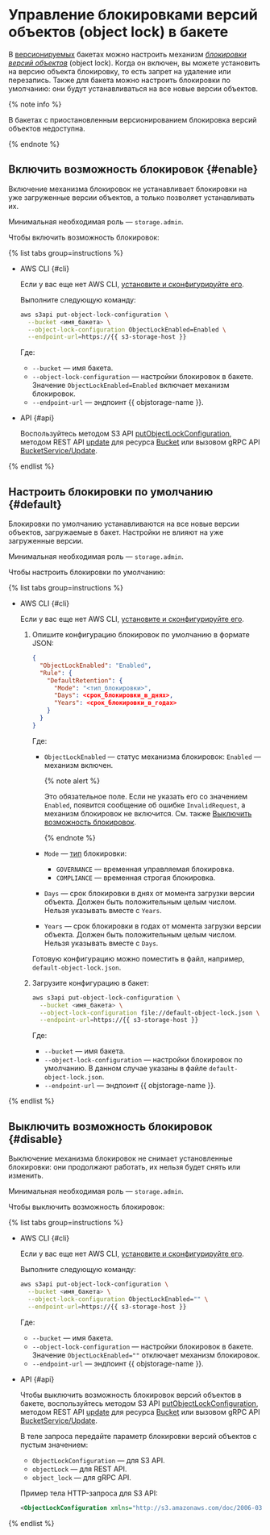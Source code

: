 # Управление блокировками версий объектов (object lock) в бакете

В [версионируемых](versioning.md) бакетах можно настроить механизм _[блокировки версий объектов](../../concepts/object-lock.md)_ (object lock). Когда он включен, вы можете установить на версию объекта блокировку, то есть запрет на удаление или перезапись. Также для бакета можно настроить блокировки по умолчанию: они будут устанавливаться на все новые версии объектов.

{% note info %}

В бакетах с приостановленным версионированием блокировка версий объектов недоступна.

{% endnote %}

## Включить возможность блокировок {#enable}

Включение механизма блокировок не устанавливает блокировки на уже загруженные версии объектов, а только позволяет устанавливать их.

Минимальная необходимая роль — `storage.admin`.

Чтобы включить возможность блокировок:

{% list tabs group=instructions %}

- AWS CLI {#cli}

  Если у вас еще нет AWS CLI, [установите и сконфигурируйте его](../../tools/aws-cli.md).
 
  Выполните следующую команду:

  ```bash
  aws s3api put-object-lock-configuration \
    --bucket <имя_бакета> \
    --object-lock-configuration ObjectLockEnabled=Enabled \
    --endpoint-url=https://{{ s3-storage-host }}
  ```
     
  Где:
 
  * `--bucket` — имя бакета.
  * `--object-lock-configuration` — настройки блокировок в бакете. Значение `ObjectLockEnabled=Enabled` включает механизм блокировок.
  * `--endpoint-url` — эндпоинт {{ objstorage-name }}.

- API {#api}

  Воспользуйтесь методом S3 API [putObjectLockConfiguration](../../s3/api-ref/bucket/putobjectlockconfiguration.md), методом REST API [update](../../api-ref/Bucket/update.md) для ресурса [Bucket](../../api-ref/Bucket/index.md) или вызовом gRPC API [BucketService/Update](../../api-ref/grpc/bucket_service.md#Update).

{% endlist %}


## Настроить блокировки по умолчанию {#default}

Блокировки по умолчанию устанавливаются на все новые версии объектов, загружаемые в бакет. Настройки не влияют на уже загруженные версии.

Минимальная необходимая роль — `storage.admin`.

Чтобы настроить блокировки по умолчанию:

{% list tabs group=instructions %}

- AWS CLI {#cli}

  Если у вас еще нет AWS CLI, [установите и сконфигурируйте его](../../tools/aws-cli.md).

  1. Опишите конфигурацию блокировок по умолчанию в формате JSON:
 
     ```json
     {
       "ObjectLockEnabled": "Enabled",
       "Rule": {
         "DefaultRetention": {
           "Mode": "<тип_блокировки>",
           "Days": <срок_блокировки_в_днях>,
           "Years": <срок_блокировки_в_годах>
         }       
       }
     }
     ```
     
     Где:
 
     * `ObjectLockEnabled` — статус механизма блокировок: `Enabled` — механизм включен.
       
       {% note alert %}
 
       Это обязательное поле. Если не указать его со значением `Enabled`, появится сообщение об ошибке `InvalidRequest`, а механизм блокировок не включится. См. также [Выключить возможность блокировок](#disable).
 
       {% endnote %}

     * `Mode` — [тип](../../concepts/object-lock.md#types) блокировки:
 
       * `GOVERNANCE` — временная управляемая блокировка.
       * `COMPLIANCE` — временная строгая блокировка.
 
     * `Days` — срок блокировки в днях от момента загрузки версии объекта. Должен быть положительным целым числом. Нельзя указывать вместе с `Years`.
     * `Years` — срок блокировки в годах от момента загрузки версии объекта. Должен быть положительным целым числом. Нельзя указывать вместе с `Days`.
 
     Готовую конфигурацию можно поместить в файл, например, `default-object-lock.json`.
 
  1. Загрузите конфигурацию в бакет:
 
     ```bash
     aws s3api put-object-lock-configuration \
       --bucket <имя_бакета> \
       --object-lock-configuration file://default-object-lock.json \
       --endpoint-url=https://{{ s3-storage-host }}
     ```
     
     Где:
 
     * `--bucket` — имя бакета.
     * `--object-lock-configuration` — настройки блокировок по умолчанию. В данном случае указаны в файле `default-object-lock.json`.
     * `--endpoint-url` — эндпоинт {{ objstorage-name }}.

{% endlist %}

## Выключить возможность блокировок {#disable}

Выключение механизма блокировок не снимает установленные блокировки: они продолжают работать, их нельзя будет снять или изменить.

Минимальная необходимая роль — `storage.admin`.

Чтобы выключить возможность блокировок:

{% list tabs group=instructions %}

- AWS CLI {#cli}

  Если у вас еще нет AWS CLI, [установите и сконфигурируйте его](../../tools/aws-cli.md).
 
  Выполните следующую команду:
 
  ```bash
  aws s3api put-object-lock-configuration \
    --bucket <имя_бакета> \
    --object-lock-configuration ObjectLockEnabled="" \
    --endpoint-url=https://{{ s3-storage-host }}
  ```
 
  Где:
 
  * `--bucket` — имя бакета.
  * `--object-lock-configuration` — настройки блокировок в бакете. Значение `ObjectLockEnabled=""` отключает механизм блокировок.
  * `--endpoint-url` — эндпоинт {{ objstorage-name }}.

- API {#api}

  Чтобы выключить возможность блокировок версий объектов в бакете, воспользуйтесь методом S3 API [putObjectLockConfiguration](../../s3/api-ref/bucket/putobjectlockconfiguration.md), методом REST API [update](../../api-ref/Bucket/update.md) для ресурса [Bucket](../../api-ref/Bucket/index.md) или вызовом gRPC API [BucketService/Update](../../api-ref/grpc/bucket_service.md#Update).

  В теле запроса передайте параметр блокировки версий объектов с пустым значением:

  * `ObjectLockConfiguration` — для S3 API.
  * `objectLock` — для REST API.
  * `object_lock` — для gRPC API.

  Пример тела HTTP-запроса для S3 API:

  ```xml
  <ObjectLockConfiguration xmlns="http://s3.amazonaws.com/doc/2006-03-01/" />
  ```

{% endlist %}
